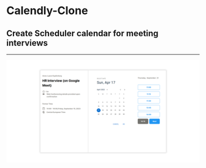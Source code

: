 # Calendly-Clone

## Create Scheduler calendar for meeting interviews

---

![alt1](./Screens/scr1.png)

